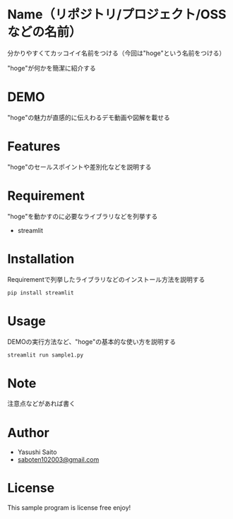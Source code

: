 # Name（リポジトリ/プロジェクト/OSSなどの名前）

分かりやすくてカッコイイ名前をつける（今回は"hoge"という名前をつける）

"hoge"が何かを簡潔に紹介する

# DEMO

"hoge"の魅力が直感的に伝えわるデモ動画や図解を載せる

# Features

"hoge"のセールスポイントや差別化などを説明する

# Requirement

"hoge"を動かすのに必要なライブラリなどを列挙する

* streamlit

# Installation

Requirementで列挙したライブラリなどのインストール方法を説明する

```bash
pip install streamlit
```

# Usage

DEMOの実行方法など、"hoge"の基本的な使い方を説明する

```bash
streamlit run sample1.py
```

# Note

注意点などがあれば書く

# Author

* Yasushi Saito
* saboten102003@gmail.com

# License
This sample program is license free
enjoy!
